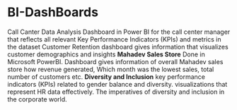 # BI-DashBoards
Call Canter Data Analysis 
Dashboard in Power BI for the call center manager that reflects all relevant Key Performance Indicators (KPIs) and metrics in the 
dataset
Customer Retention
dashboard gives information that visualizes customer demographics and insights
**Mahadev Sales Store**
Done in Microsoft PowerBI. Dashboard gives information of overall Mahadev sales store how revenue generated,
Which month was the lowest sales, total number of customers etc.
**Diversity and Inclusion**
key performance indicators (KPIs) related to gender balance and diversity.
visualizations that represent HR data effectively.
The imperatives of diversity and inclusion in the corporate world.

